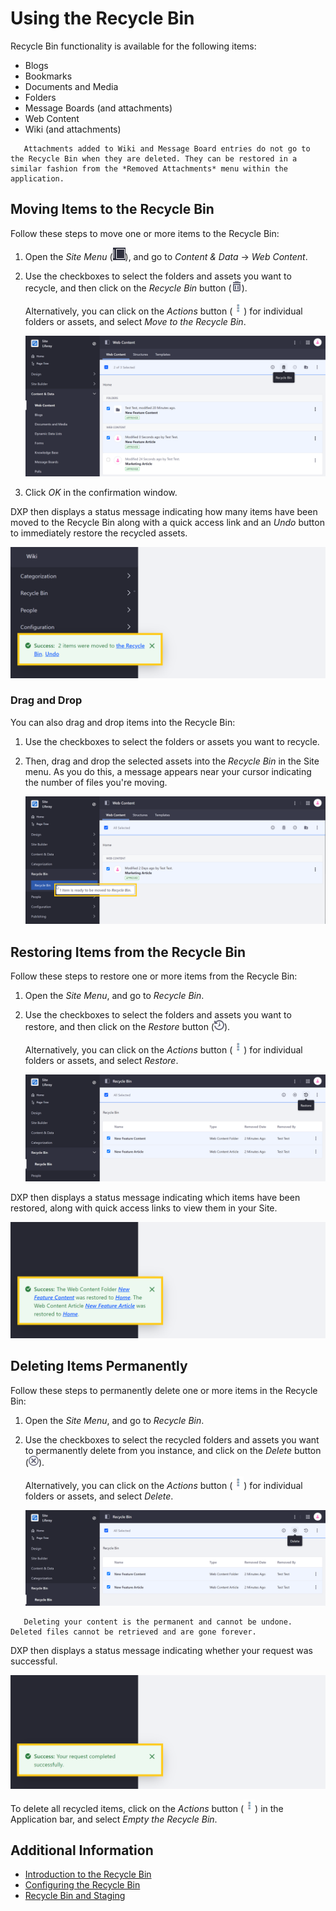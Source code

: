 # Using the Recycle Bin

Recycle Bin functionality is available for the following items:

* Blogs
* Bookmarks
* Documents and Media
* Folders
* Message Boards (and attachments)
* Web Content
* Wiki (and attachments)

```note::
   Attachments added to Wiki and Message Board entries do not go to the Recycle Bin when they are deleted. They can be restored in a similar fashion from the *Removed Attachments* menu within the application.
```

## Moving Items to the Recycle Bin

Follow these steps to move one or more items to the Recycle Bin:

1. Open the *Site Menu* (![Product Menu](../../../images/icon-product-menu.png)), and go to *Content & Data* &rarr; *Web Content*.

1. Use the checkboxes to select the folders and assets you want to recycle, and then click on the *Recycle Bin* button (![Recycle](../../../images/icon-app-trash.png)).

   Alternatively, you can click on the *Actions* button (![Actions](../../../images/icon-actions.png)) for individual folders or assets, and select *Move to the Recycle Bin*.

   ![Check the folders and assets you want to move to the Recycle Bin.](./using-the-recycle-bin/images/02.png)

1. Click *OK* in the confirmation window.

DXP then displays a status message indicating how many items have been moved to the Recycle Bin along with a quick access link and an *Undo* button to immediately restore the recycled assets.

   ![DXP displays a status message with a quick access link to the Recycle bin and an Undo button. ](./using-the-recycle-bin/images/03.png)

### Drag and Drop

You can also drag and drop items into the Recycle Bin:

1. Use the checkboxes to select the folders or assets you want to recycle.

1. Then, drag and drop the selected assets into the *Recycle Bin* in the Site menu. As you do this, a message appears near your cursor indicating the number of files you're moving.

   ![Drag and drop multiple folders and assets into the Recycle Bin.](./using-the-recycle-bin/images/04.png)

## Restoring Items from the Recycle Bin

Follow these steps to restore one or more items from the Recycle Bin:

1. Open the *Site Menu*, and go to *Recycle Bin*.

1. Use the checkboxes to select the folders and assets you want to restore, and then click on the *Restore* button (![Restore](../../../images/icon-restore.png)).

   Alternatively, you can click on the *Actions* button (![Actions](../../../images/icon-actions.png)) for individual folders or assets, and select *Restore*.

   ![Check the folders and assets you want to move to restore.](./using-the-recycle-bin/images/05.png)

DXP then displays a status message indicating which items have been restored, along with quick access links to view them in your Site.

![DXP displays a status message with a quick access links to the restored items.](./using-the-recycle-bin/images/06.png)

## Deleting Items Permanently

Follow these steps to permanently delete one or more items in the Recycle Bin:

1. Open the *Site Menu*, and go to *Recycle Bin*.

1. Use the checkboxes to select the recycled folders and assets you want to permanently delete from you instance, and click on the *Delete* button (![Delete](../../../images/icon-delete.png)).

   Alternatively, you can click on the *Actions* button (![Actions](../../../images/icon-actions.png)) for individual folders or assets, and select *Delete*.

   ![Check the recycled folders and assets you want to delete.](./using-the-recycle-bin/images/07.png)

```important::
   Deleting your content is the permanent and cannot be undone. Deleted files cannot be retrieved and are gone forever.
```

DXP then displays a status message indicating whether your request was successful.

![DXP displays a status message indicating whether your request was successful.](./using-the-recycle-bin/images/08.png)

To delete all recycled items, click on the *Actions* button (![Actions](../../../images/icon-actions.png)) in the Application bar, and select *Empty the Recycle Bin*.

## Additional Information

* [Introduction to the Recycle Bin](./introduction-to-the-recycle-bin.md)
* [Configuring the Recycle Bin](./configuring-the-recycle-bin.md)
* [Recycle Bin and Staging](./recycle-bin-and-staging.md)
